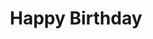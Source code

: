 ---
layout: default
title: Happy Birthday
event: Assassination of MLK
category:
artist: Stevie Wonder
writer: Stevie Wonder
label: Motown
genre: Pop, R&B
producer: Stevie Wonder
award1:
award2:
award3:
released: 1980
video: https://www.youtube.com/embed/inS9gAgSENE
description: Lorem ipsum dolor sit amet, consectetur adipiscing elit, sed do eiusmod tempor incididunt ut labore et dolore magLorem ipsum dolor sit amet, consectetur adipiscing elit, sed do eiusmod tempor incididunt ut labore et dolore magna aliqua. Semper quis lectus nulla at volutpat diam ut venenatis tellus
   
---